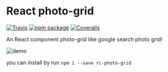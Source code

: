 # React photo-grid

[![Travis][build-badge]][build]
[![npm package][npm-badge]][npm]
[![Coveralls][coveralls-badge]][coveralls]

An React component photo-grid like google search photo grid!

![demo](https://github.com/huyansheng3/react-photo-grid/raw/master/show.gif)

you can install by run `npm i --save rc-photo-grid`

[build-badge]: https://img.shields.io/travis/user/repo/master.png?style=flat-square
[build]: https://travis-ci.org/user/repo
[npm-badge]: https://img.shields.io/npm/v/npm-package.png?style=flat-square
[npm]: https://www.npmjs.org/package/npm-package
[coveralls-badge]: https://img.shields.io/coveralls/user/repo/master.png?style=flat-square
[coveralls]: https://coveralls.io/github/user/repo
